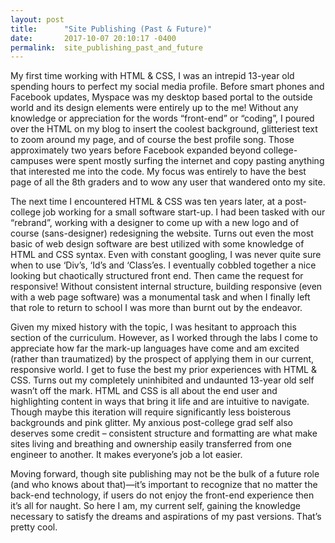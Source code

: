 ```yaml
---
layout: post
title:      "Site Publishing (Past & Future)"
date:       2017-10-07 20:10:17 -0400
permalink:  site_publishing_past_and_future
---
```



My first time working with HTML & CSS, I was an intrepid 13-year old spending hours to perfect my social media profile. Before smart phones and Facebook updates, Myspace was my desktop based portal to the outside world and its design elements were entirely up to the me! Without any knowledge or appreciation for the words “front-end” or “coding”, I poured over the HTML on my blog to insert the coolest background, glitteriest text to zoom around my page, and of course the best profile song. Those approximately two years before Facebook expanded beyond college-campuses were spent mostly surfing the internet and copy pasting anything that interested me into the code. My focus was entirely to have the best page of all the 8th graders and to wow any user that wandered onto my site. 

The next time I encountered HTML & CSS was ten years later, at a post-college job working for a small software start-up. I had been tasked with our “rebrand”, working with a designer to come up with a new logo and of course (sans-designer) redesigning the website. Turns out even the most basic of web design software are best utilized with some knowledge of HTML and CSS syntax. Even with constant googling, I was never quite sure when to use ‘Div’s, ‘Id’s and ‘Class’es. I eventually cobbled together a nice looking but chaotically structured front end. Then came the request for responsive! Without consistent internal structure, building responsive (even with a web page software) was a monumental task and when I finally left that role to return to school I was more than burnt out by the endeavor.

Given my mixed history with the topic, I was hesitant to approach this section of the curriculum. However, as I worked through the labs I come to appreciate how far the mark-up languages have come and am excited (rather than traumatized) by the prospect of applying them in our current, responsive world. I get to fuse the best my prior experiences with HTML & CSS. Turns out my completely uninhibited and undaunted 13-year old self wasn’t off the mark. HTML and CSS is all about the end user and highlighting content in ways that bring it life and are intuitive to navigate. Though maybe this iteration will require significantly less boisterous backgrounds and pink glitter. My anxious post-college grad self also deserves some credit – consistent structure and formatting are what make sites living and breathing and ownership easily transferred from one engineer to another. It makes everyone’s job a lot easier. 

Moving forward, though site publishing may not be the bulk of a future role (and who knows about that)—it’s important to recognize that no matter the back-end technology, if users do not enjoy the front-end experience then it’s all for naught. So here I am, my current self, gaining the knowledge necessary to satisfy the dreams and aspirations of my past versions. That’s pretty cool.

